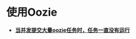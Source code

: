 # 使用Oozie<a name="mrs_03_0303"></a>

-   **[当并发提交大量oozie任务时，任务一直没有运行](当并发提交大量oozie任务时-任务一直没有运行.md)**  


